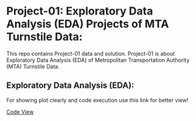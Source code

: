 
# Project-01: Exploratory Data Analysis (EDA) Projects of MTA Turnstile Data:

This repo contains Project-01 data and solution. Project-01 is about Exploratory Data Analysis (EDA) of Metropolitan Transportation Authority (MTA) Turnstile Data.

## Exploratory Data Analysis (EDA):

For showing plot clearly and code execution use this link for better view!  

[Code View](https://nbviewer.org/github/A-safarji/MTA-EDA/blob/main/code/mta-turnstile-code.ipynb)


